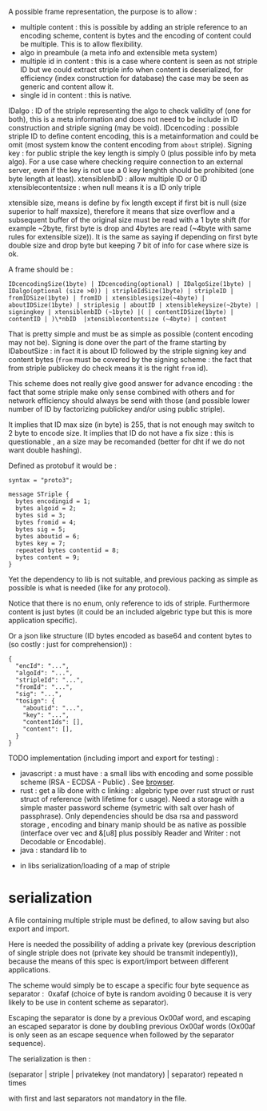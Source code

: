 
A possible frame representation, the purpose is to allow :
  - multiple content : this is possible by adding an striple reference to an encoding scheme, content is bytes and the encoding of content could be multiple. This is to allow flexibility.
  - algo in preambule (a meta info and extensible meta system)
  - multiple id in content : this is a case where content is seen as not striple ID but we could extract striple info when content is deserialized, for efficiency (index construction for database) the case may be seen as generic and content allow it.
  - single id in content : this is native.

IDalgo : ID of the striple representing the algo to check validity of (one for both), this is a meta information and does not need to be include in ID construction and striple signing (may be void).
IDcencoding : possible striple ID to define content encoding, this is a metainformation and could be omit (most system know the content encoding from `about` striple).
Signing key : for public striple the key length is simply 0 (plus possible info by meta algo). For a use case where checking require connection to an external server, even if the key is not use a 0 key lenghth should be prohibited (one byte length at least).
xtensiblenbID : allow multiple ID or 0 ID
xtensiblecontentsize : when null means it is a ID only triple

xtensible size, means is define by fix length except if first bit is null (size superior to half maxsize), therefore it means that size overflow and a subsequent buffer of the original size must be read with a 1 byte shift (for example ~2byte, first byte is drop and 4bytes are read (~4byte with same rules for extensible size)). It is the same as saying if depending on first byte double size and drop byte but keeping 7 bit of info for case where size is ok. 

A frame should be :

```
IDcencodingSize(1byte) | IDcencoding(optional) | IDalgoSize(1byte) | IDalgo(optional (size >0)) | stripleIdSize(1byte) | stripleID | fromIDSize(1byte) | fromID | xtensiblesigsize(~4byte) | aboutIDSize(1byte) | striplesig | aboutID | xtensiblekeysize(~2byte) | signingkey | xtensiblenbID (~1byte) |( | contentIDSize(1byte) | contentID | )\*nbID  |xtensiblecontentsize (~4byte) | content
```

That is pretty simple and must be as simple as possible (content encoding may not be).
Signing is done over the part of the frame starting by IDaboutSize : in fact it is about ID followed by the striple signing key and content bytes (`from` must be covered by the signing scheme : the fact that from striple publickey do check means it is the right `from` id).

This scheme does not really give good answer for advance encoding : the fact that some striple make only sense combined with others and for network efficiency should always be send with those (and possible lower number of ID by factorizing publickey and/or using public striple).

It implies that ID max size (in byte) is 255, that is not enough may switch to 2 byte to encode size.
It implies that ID do not have a fix size : this is questionable , an a size may be recomanded (better for dht if we do not want double hashing).


Defined as protobuf it would be :
```
syntax = "proto3";

message STriple {
  bytes encodingid = 1;
  bytes algoid = 2;
  bytes sid = 3;
  bytes fromid = 4;
  bytes sig = 5;
  bytes aboutid = 6;
  bytes key = 7;
  repeated bytes contentid = 8;
  bytes content = 9;
}
```
Yet the dependency to lib is not suitable, and previous packing as simple as possible is what is needed (like for any protocol).


Notice that there is no enum, only reference to ids of striple. Furthermore content is just bytes (it could be an included algebric type but this is more application specific).

Or a json like structure (ID bytes encoded as base64 and content bytes to (so costly : just for comprehension)) :
```
{
  "encId": "...",
  "algoId": "...",
  "stripleId": "...",
  "fromId": "...",
  "sig": "...",
  "tosign": {
    "aboutid": "...",
    "key": "...",
    "contentIds": [],
    "content": [],
  }
}
```

TODO implementation (including import and export for testing) : 
- javascript : a must have : a small libs with encoding and some possible scheme (RSA - ECDSA - Public) . See [browser](./browser.md).
- rust : get a lib done with c linking  : algebric type over rust struct or rust struct of reference (with lifetime for c usage). Need a storage with a simple master password scheme (symetric with salt over hash of passphrase). Only dependencies should be dsa rsa and password storage , encoding and binary manip should be as native as possible (interface over vec<u8> and &[u8] plus possibly Reader and Writer : not Decodable or Encodable).
- java : standard lib to
+ in libs serialization/loading of a map of striple


# serialization

A file containing multiple striple must be defined, to allow saving but also export and import.

Here is needed the possibility of adding a private key (previous description of single striple does not (private key should be transmit indepently)), because the means of this spec is export/import between different applications.

The scheme would simply be to escape a specific four byte sequence as separator : 
0xafaf  (choice of byte is random avoiding 0 because it is very likely to be use in content scheme as separator).

Escaping the separator is done by a previous Ox00af word, and escaping an escaped separator is done by doubling previous Ox00af words (Ox00af is only seen as an escape sequence when followed by the separator sequence). 

The serialization is then :

(separator | striple | privatekey (not mandatory) | separator) repeated n times

with first and last separators not mandatory in the file.

